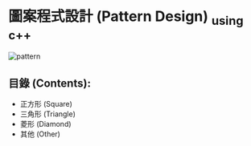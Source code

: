 # 圖案程式設計 (Pattern Design) <sub> using c++</sub>

![pattern](https://i.imgur.com/YiihrfJ.png)

## **目錄 (Contents):**  

- 正方形 (Square)
- 三角形 (Triangle)
- 菱形 (Diamond)
- 其他 (Other)


